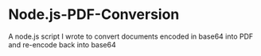 # Node.js-PDF-Conversion
A node.js script I wrote to convert documents encoded in base64 into PDF and re-encode back into base64
